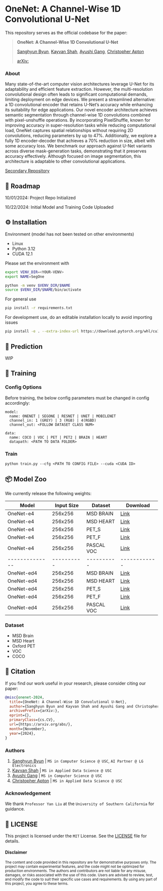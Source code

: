 # OneNet: A Channel-Wise 1D Convolutional U-Net

This repository serves as the official codebase for the paper:
> **OneNet: A Channel-Wise 1D Convolutional U-Net**
>
> [Sanghyun Byun](https://shbyun080.github.io/), [Kayvan Shah](https://github.com/KayvanShah1), [Ayushi Gang](https://github.com/ayu-04), [Christopher Apton](https://github.com/chrisapton)
>
> [arXiv:](/)

### About
Many state-of-the-art computer vision architectures leverage U-Net for its adaptability and efficient feature extraction. However, the multi-resolution convolutional design often leads to significant computational demands, limiting deployment on edge devices. We present a streamlined alternative: a 1D convolutional encoder that retains U-Net’s accuracy while enhancing its suitability for edge applications. Our novel encoder architecture achieves semantic segmentation through channel-wise 1D convolutions combined with pixel-unshuffle operations. By incorporating PixelShuffle, known for improving accuracy in super-resolution tasks while reducing computational load, OneNet captures spatial relationships without requiring 2D convolutions, reducing parameters by up to 47%. Additionally, we explore a fully 1D encoder-decoder that achieves a 70% reduction in size, albeit with some accuracy loss. We benchmark our approach against U-Net variants across diverse mask-generation tasks, demonstrating that it preserves accuracy effectively. Although focused on image segmentation, this architecture is adaptable to other convolutional applications. 

[Secondary Repository](https://github.com/shbyun080/OneNet)

## 🚧 Roadmap
10/01/2024: Project Repo Initialized

10/22/2024: Initial Model and Training Code Uploaded

## ⚙️ Installation
Environment (model has not been tested on other environments)
- Linux
- Python 3.12
- CUDA 12.1

Please set the environment with
```bash
export VENV_DIR=<YOUR-VENV>
export NAME=SegOne

python -m venv $VENV_DIR/$NAME
source $VENV_DIR/$NAME/bin/activate
```

For general use
```bash
pip install -r requirements.txt
```

For development use, do an editable installation locally to avoid importing issues
```bash
pip install -e . --extra-index-url https://download.pytorch.org/whl/cu121
```

## 🤖 Prediction
WIP

## 🦾 Training

### Config Options
Before training, the below config parameters must be changed in config accordingly:
```
model:
  name: ONENET | SEGONE | RESNET | UNET | MOBILENET
  channel_in: 1 (GREY) | 3 (RGB) | 4(RGBD)
  channel_out: <FOLLOW DATASET CLASS NUM>

data:
  name: COCO | VOC | PET | PET2 | BRAIN | HEART
  datapath: <PATH TO DATA FOLDER>
```

### Train
```
python train.py --cfg <PATH TO CONFIG FILE> --cuda <CUDA ID>
```

## 📦 Model Zoo
We currently release the following weights:

|Model         |Input Size|Dataset   |Download    |
|--------------|----------|----------|------------|
|OneNet-e4     |256x256   |MSD BRAIN |[Link]()    |
|OneNet-e4     |256x256   |MSD HEART |[Link]()    |
|OneNet-e4     |256x256   |PET_S     |[Link]()    |
|OneNet-e4     |256x256   |PET_F     |[Link]()    |
|OneNet-e4     |256x256   |PASCAL VOC|[Link]()    |
|--------------|----------|----------|------------|
|OneNet-ed4    |256x256   |MSD BRAIN |[Link]()    |
|OneNet-ed4    |256x256   |MSD HEART |[Link]()    |
|OneNet-ed4    |256x256   |PET_S     |[Link]()    |
|OneNet-ed4    |256x256   |PET_F     |[Link]()    |
|OneNet-ed4    |256x256   |PASCAL VOC|[Link]()    |

### Dataset
- MSD Brain
- MSD Heart
- Oxford PET
- VOC
- COCO

## 📜 Citation
If you find our work useful in your research, please consider citing our paper:
```bibtex
@misc{onenet-2024,
  title={OneNet: A Channel-Wise 1D Convolutional U-Net},
  author={Sanghyun Byun and Kayvan Shah and Ayushi Gang and Christopher Apton and Jacob Song and Woo Seong Chung},
  archivePrefix={arXiv:},
  eprint={},
  primaryClass={cs.CV},
  url={https://arxiv.org/abs/}, 
  month={November},
  year={2024},
}
```

### Authors
1. [Sanghyun Byun](https://shbyun080.github.io/) | `MS in Computer Science @ USC`, `AI Partner @ LG Electronics`
3. [Kayvan Shah](https://github.com/KayvanShah1) | `MS in Applied Data Science @ USC`
2. [Ayushi Gang](https://github.com/ayu-04) | `MS in Computer Science @ USC`
4. [Christopher Apton](https://github.com/chrisapton) | `MS in Applied Data Science @ USC`

### Acknowledgement
We thank `Professor Yan Liu` at the `University of Southern California` for guidance.

## 🪪 LICENSE
This project is licensed under the `MIT` License. See the [LICENSE](LICENSE) file for details.

#### Disclaimer
<sub>
The content and code provided in this repository are for demonstrative purposes only. The project may contain experimental features, and the code might not be optimized for production environments. The authors and contributors are not liable for any misuse, damages, or risks associated with the use of this code. Users are advised to review, test, and modify the code to suit their specific use cases and requirements. By using any part of this project, you agree to these terms.
</sub>
